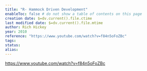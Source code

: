 ```yaml
---
title: "R- Hammock Driven Development"
enableToc: false # do not show a table of contents on this page
creation date: $=dv.current().file.ctime
last modified date: $=dv.current().file.mtime
author: Rich Hickey
year: 2010
reference: "https://www.youtube.com/watch?v=f84n5oFoZBc"
tags: 
status: 
alias:
---
```

https://www.youtube.com/watch?v=f84n5oFoZBc

